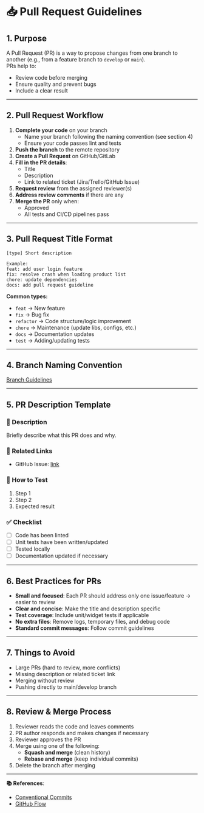 # 📥 Pull Request Guidelines

## 1. Purpose
A Pull Request (PR) is a way to propose changes from one branch to another (e.g., from a feature branch to `develop` or `main`).  
PRs help to:
- Review code before merging
- Ensure quality and prevent bugs
- Include a clear result

---

## 2. Pull Request Workflow

1. **Complete your code** on your branch
   - Name your branch following the naming convention (see section 4)
   - Ensure your code passes lint and tests
2. **Push the branch** to the remote repository
3. **Create a Pull Request** on GitHub/GitLab
4. **Fill in the PR details**:
   - Title
   - Description
   - Link to related ticket (Jira/Trello/GitHub Issue)
5. **Request review** from the assigned reviewer(s)
6. **Address review comments** if there are any
7. **Merge the PR** only when:
   - Approved
   - All tests and CI/CD pipelines pass

---

## 3. Pull Request Title Format

```plaintext
[type] Short description

Example:
feat: add user login feature
fix: resolve crash when loading product list
chore: update dependencies
docs: add pull request guideline
```

**Common types:**
- `feat` → New feature
- `fix` → Bug fix
- `refactor` → Code structure/logic improvement
- `chore` → Maintenance (update libs, configs, etc.)
- `docs` → Documentation updates
- `test` → Adding/updating tests

---

## 4. Branch Naming Convention

[Branch Guidelines](branch_guidelines.md)

---

## 5. PR Description Template

### 📌 Description
Briefly describe what this PR does and why.

### 🔗 Related Links
- GitHub Issue: [link]()

### 🧪 How to Test
1. Step 1
2. Step 2
3. Expected result

### ✅ Checklist
- [ ] Code has been linted
- [ ] Unit tests have been written/updated
- [ ] Tested locally
- [ ] Documentation updated if necessary

---

## 6. Best Practices for PRs

- **Small and focused**: Each PR should address only one issue/feature → easier to review
- **Clear and concise**: Make the title and description specific
- **Test coverage**: Include unit/widget tests if applicable
- **No extra files**: Remove logs, temporary files, and debug code
- **Standard commit messages**: Follow commit guidelines

---

## 7. Things to Avoid
- Large PRs (hard to review, more conflicts)
- Missing description or related ticket link
- Merging without review
- Pushing directly to main/develop branch

---

## 8. Review & Merge Process
1. Reviewer reads the code and leaves comments
2. PR author responds and makes changes if necessary
3. Reviewer approves the PR
4. Merge using one of the following:
   - **Squash and merge** (clean history)
   - **Rebase and merge** (keep individual commits)
5. Delete the branch after merging

---

**📚 References**:
- [Conventional Commits](https://www.conventionalcommits.org/)
- [GitHub Flow](https://guides.github.com/introduction/flow/)